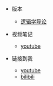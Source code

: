 * 版本
  * [逻辑学导论](/逻辑学导论/)

* 视频笔记
  * [youtube](https://youtube.com/playlist?list=PLmBXNYEjKJAXQzZlRvHXrIH7MSQNsFANj&si=8LFUQaif84IjJq73)

* 链接到我
  * [youtube](https://youtube.com/@eliasjiang-cq4fq?si=-a4i_281ZuPDCfZO)
  * [bilibili](https://space.bilibili.com/323723426)


